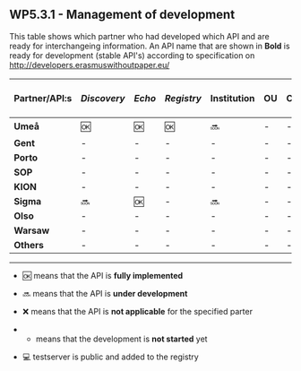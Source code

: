 ## WP5.3.1 - Management of development

This table shows which partner who had developed which API and are ready for interchangeing information. An API name that are shown in **Bold** is ready for development (stable API's) according to specification on http://developers.erasmuswithoutpaper.eu/



| Partner/API:s | *Discovery* | *Echo* | *Registry* | **Institution** | **OU** | **Courses** | **Simple Cource Rep** | Testserver |
| ------------- | ----------- | ------ | ---------- | --------------- | ------ | ----------- | --------------------- | ---------- |
| **Umeå**      |    :ok:     |  :ok:  |    :ok:    | :soon:          |   -    |      -      |           -           | :computer: |
| **Gent**      |     -       |   -    |     -      |    -            |   -    |      -      |           -           |            |
| **Porto**     |     -       |   -    |     -      |    -            |   -    |      -      |           -           |            |
| **SOP**       |     -       |   -    |     -      |    -            |   -    |      -      |           -           |            |
| **KION**      |     -       |   -    |     -      |    -            |   -    |      -      |           -           |            |
| **Sigma**     | :soon:      |  :ok:  |     -      | :soon:          |   -    |      -      |           -           |            |
| **Olso**      |     -       |   -    |     -      |    -            |   -    |      -      |           -           |            |
| **Warsaw**    |     -       |   -    |     -      |    -            |   -    |      -      |           -           |            |
| **Others**    |     -       |   -    |     -      |    -            |   -    |      -      |           -           |            |

---
* :ok: means that the API is **fully implemented**
* :soon: means that the API is **under development**
* :x: means that the API is **not applicable** for the specified parter 
* - means that the development is **not started** yet

* :computer: testserver is public and added to the registry 
